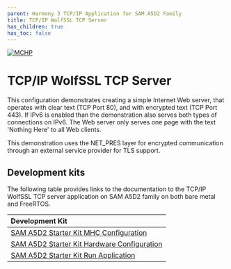 ```yaml
---
parent: Harmony 3 TCP/IP Application for SAM A5D2 Family
title: TCP/IP WolfSSL TCP Server
has_children: true
has_toc: false
---
```

[![MCHP](https://www.microchip.com/ResourcePackages/Microchip/assets/dist/images/logo.png)](https://www.microchip.com)

# TCP/IP WolfSSL TCP Server

This configuration demonstrates creating a simple Internet Web server, that operates with clear text (TCP Port 80), and with encrypted text (TCP Port 443). If IPv6 is enabled than the demonstration also serves both types of connections on IPv6. The Web server only serves one page with the text 'Nothing Here' to all Web clients. 

This demonstration uses the NET_PRES layer for encrypted communication through an external service provider for TLS support.

## Development kits
The following table provides links to the documentation to the TCP/IP WolfSSL TCP server application on SAM A5D2 family on both bare metal and FreeRTOS.


| Development Kit |
|:---------|
|[SAM A5D2 Starter Kit MHC Configuration](docs/readme_mhc_configuration.md) |
|[SAM A5D2 Starter Kit Hardware Configuration](docs/readme_hardware_configuration.md) |
|[SAM A5D2 Starter Kit Run Application](docs/readme_run_application.md) |
